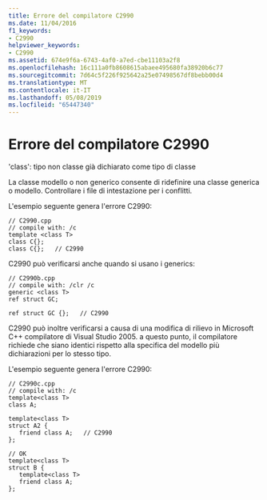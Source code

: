 ```yaml
---
title: Errore del compilatore C2990
ms.date: 11/04/2016
f1_keywords:
- C2990
helpviewer_keywords:
- C2990
ms.assetid: 674e9f6a-6743-4af0-a7ed-cbe11103a2f8
ms.openlocfilehash: 16c111a0fb8608615abaee495680fa38920b6c77
ms.sourcegitcommit: 7d64c5f226f925642a25e07498567df8bebb00d4
ms.translationtype: MT
ms.contentlocale: it-IT
ms.lasthandoff: 05/08/2019
ms.locfileid: "65447340"
---
```

# <a name="compiler-error-c2990"></a>Errore del compilatore C2990

'class': tipo non classe già dichiarato come tipo di classe

La classe modello o non generico consente di ridefinire una classe generica o modello. Controllare i file di intestazione per i conflitti.

L'esempio seguente genera l'errore C2990:

```
// C2990.cpp
// compile with: /c
template <class T>
class C{};
class C{};   // C2990
```

C2990 può verificarsi anche quando si usano i generics:

```
// C2990b.cpp
// compile with: /clr /c
generic <class T>
ref struct GC;

ref struct GC {};   // C2990
```

C2990 può inoltre verificarsi a causa di una modifica di rilievo in Microsoft C++ compilatore di Visual Studio 2005. a questo punto, il compilatore richiede che siano identici rispetto alla specifica del modello più dichiarazioni per lo stesso tipo.

L'esempio seguente genera l'errore C2990:

```
// C2990c.cpp
// compile with: /c
template<class T>
class A;

template<class T>
struct A2 {
   friend class A;   // C2990
};

// OK
template<class T>
struct B {
   template<class T>
   friend class A;
};
```